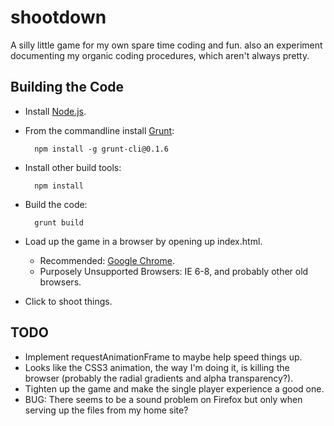shootdown
=========

A silly little game for my own spare time coding and fun. also an experiment documenting my organic coding procedures, which aren't always pretty.



Building the Code
-----------------
* Install [Node.js](http://nodejs.org/download/).
* From the commandline install [Grunt](http://gruntjs.com/getting-started):

        npm install -g grunt-cli@0.1.6

* Install other build tools:

        npm install
        
* Build the code:

        grunt build

* Load up the game in a browser by opening up index.html.
    * Recommended: [Google Chrome](http://www.google.com/chrome).
    * Purposely Unsupported Browsers: IE 6-8, and probably other old browsers.
* Click to shoot things.



TODO
----
* Implement requestAnimationFrame to maybe help speed things up.
* Looks like the CSS3 animation, the way I'm doing it, is killing the browser (probably the radial gradients and alpha transparency?).
* Tighten up the game and make the single player experience a good one.
* BUG: There seems to be a sound problem on Firefox but only when serving up the files from my home site?
